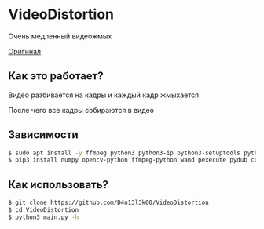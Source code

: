 # VideoDistortion

Очень медленный видеожмых

[Оригинал](https://github.com/m4xx1m/VideoDistortion)

## Как это работает?

Видео разбивается на кадры и каждый кадр жмыхается

После чего все кадры собираются в видео

## Зависимости 
```bash
$ sudo apt install -y ffmpeg python3 python3-ip python3-setuptools python3-numpy python3-opencv imagemagick
$ pip3 install numpy opencv-python ffmpeg-python wand pexecute pydub colorama
```

## Как использовать?

```bash
$ git clone https://github.com/D4n13l3k00/VideoDistortion
$ cd VideoDistortion
$ python3 main.py -h
```
